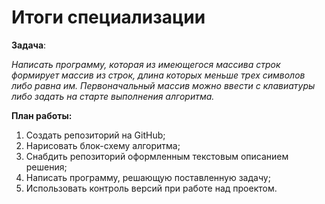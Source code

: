 # Итоги специализации

**Задача**:

*Написать программу, которая из имеющегося массива строк формирует массив из строк, длина которых меньше трех символов либо равна им. Первоначальный массив можно ввести с клавиатуры либо задать на старте выполнения алгоритма.*

**План работы:**

1. Создать репозиторий на GitHub;
2. Нарисовать блок-схему алгоритма;
3. Снабдить репозиторий оформленным текстовым описанием решения;
4. Написать программу, решающую поставленную задачу;
5. Использовать контроль версий при работе над проектом.
